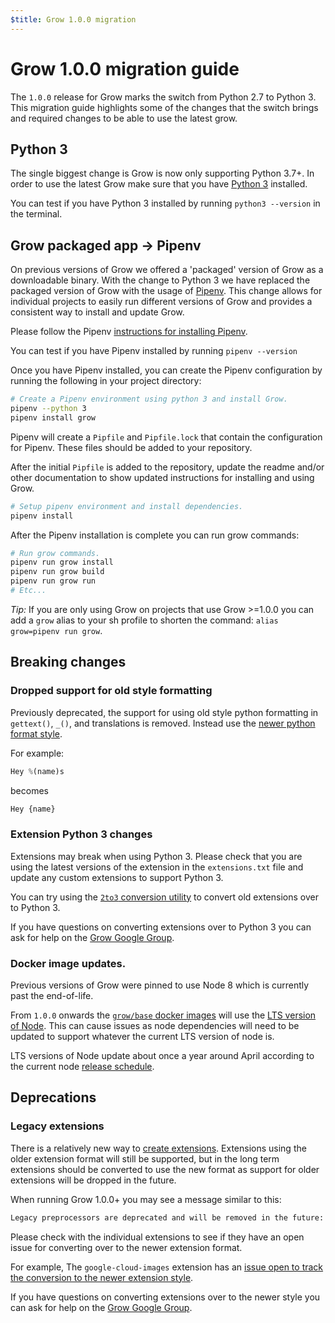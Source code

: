 ```yaml
---
$title: Grow 1.0.0 migration
---
```

# Grow 1.0.0 migration guide

The `1.0.0` release for Grow marks the switch from Python 2.7 to Python 3.
This migration guide highlights some of the changes that the switch brings and
required changes to be able to use the latest grow.

## Python 3

The single biggest change is Grow is now only supporting Python 3.7+. In order
to use the latest Grow make sure that you have
[Python 3](https://www.python.org/downloads/) installed.

You can test if you have Python 3 installed by running `python3 --version` in
the terminal.

## Grow packaged app -> Pipenv

On previous versions of Grow we offered a 'packaged' version of Grow as a
downloadable binary. With the change to Python 3 we have replaced the packaged
version of Grow with the usage of [Pipenv](https://pipenv.pypa.io/). This change
allows for individual projects to easily run different versions of Grow and
provides a consistent way to install and update Grow.

Please follow the Pipenv [instructions for installing Pipenv](https://pipenv.pypa.io/en/latest/#install-pipenv-today).

You can test if you have Pipenv installed by running `pipenv --version`

Once you have Pipenv installed, you can create the Pipenv configuration by
running the following in your project directory:

```bash
# Create a Pipenv environment using python 3 and install Grow.
pipenv --python 3
pipenv install grow
```

Pipenv will create a `Pipfile` and `Pipfile.lock` that contain the configuration
for Pipenv. These files should be added to your repository.

After the initial `Pipfile` is added to the repository, update the readme and/or
other documentation to show updated instructions for installing and using Grow.

```bash
# Setup pipenv environment and install dependencies.
pipenv install
```

After the Pipenv installation is complete you can run grow commands:

```bash
# Run grow commands.
pipenv run grow install
pipenv run grow build
pipenv run grow run
# Etc...
```

*Tip:* If you are only using Grow on projects that use Grow >=1.0.0 you can add
a `grow` alias to your sh profile to shorten the command:
`alias grow=pipenv run grow`.

## Breaking changes

### Dropped support for old style formatting

Previously deprecated, the support for using old style python formatting in
`gettext()`, `_()`, and translations is removed. Instead use the [newer python
format style](https://docs.python.org/3/library/stdtypes.html#str.format).

For example:

```python
Hey %(name)s
```

becomes

```python
Hey {name}
```

### Extension Python 3 changes

Extensions may break when using Python 3. Please check that you are using the
latest versions of the extension in the `extensions.txt` file and update any
custom extensions to support Python 3.

You can try using the [`2to3` conversion
utility](https://docs.python.org/3/library/2to3.html) to convert old extensions
over to Python 3.

If you have questions on converting extensions over to Python 3 you can ask for
help on the [Grow Google Group](https://groups.google.com/g/growsdk).

### Docker image updates.

Previous versions of Grow were pinned to use Node 8 which is currently past the
end-of-life.

From `1.0.0` onwards the
[`grow/base` docker images](https://hub.docker.com/repository/docker/grow/base)
will use the [LTS version of Node](https://nodejs.org/en/about/releases/).
This can cause issues as node dependencies will need to be updated to support
whatever the current LTS version of node is.

LTS versions of Node update about once a year around April according to the
current node [release schedule](https://nodejs.org/en/about/releases/).

## Deprecations

### Legacy extensions

There is a relatively new way to [create extensions]([url('/content/docs/extensions/create.md')]).
Extensions using the older extension format will still be supported, but in the
long term extensions should be converted to use the new format as support for
older extensions will be dropped in the future.

When running Grow 1.0.0+ you may see a message similar to this:

```bash
Legacy preprocessors are deprecated and will be removed in the future: google_sheets
```

Please check with the individual extensions to see if they have an open issue
for converting over to the newer extension format.

For example, The `google-cloud-images` extension has an [issue open to track the
conversion to the newer extension style](https://github.com/grow/grow-ext-google-cloud-images/issues/13).

If you have questions on converting extensions over to the newer style you can
ask for help on the [Grow Google Group](https://groups.google.com/g/growsdk).
